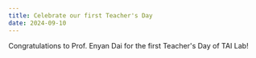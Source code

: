 ```yaml
---
title: Celebrate our first Teacher's Day
date: 2024-09-10
---
```


Congratulations to Prof. Enyan Dai for the first Teacher's Day of TAI Lab!

<!--more-->